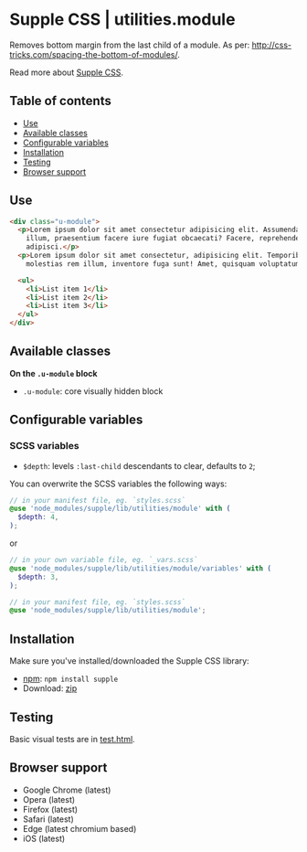 # Supple CSS | utilities.module

Removes bottom margin from the last child of a module. As per: http://css-tricks.com/spacing-the-bottom-of-modules/.

Read more about [Supple CSS](https://github.com/supple-css/supple).

## Table of contents

* [Use](#use)
* [Available classes](#available-classes)
* [Configurable variables](#configurable-variables)
* [Installation](#installation)
* [Testing](#testing)
* [Browser support](#browser-support)

## Use

```html
<div class="u-module">
  <p>Lorem ipsum dolor sit amet consectetur adipisicing elit. Assumenda temporibus numquam repellendus repellat eaque
    illum, praesentium facere iure fugiat obcaecati? Facere, reprehenderit recusandae quae ea numquam id ut doloribus
    adipisci.</p>
  <p>Lorem ipsum dolor sit amet consectetur, adipisicing elit. Temporibus asperiores minima porro nemo, perferendis magni
    molestias rem illum, inventore fuga sunt! Amet, quisquam voluptatum hic modi doloribus rerum eveniet sint?</p>

  <ul>
    <li>List item 1</li>
    <li>List item 2</li>
    <li>List item 3</li>
  </ul>
</div>
```

## Available classes

**On the `.u-module` block**

* `.u-module`: core visually hidden block

## Configurable variables

### SCSS variables

* `$depth`: levels `:last-child` descendants to clear, defaults to `2`;

You can overwrite the SCSS variables the following ways:

```scss
// in your manifest file, eg. `styles.scss`
@use 'node_modules/supple/lib/utilities/module' with (
  $depth: 4,
);
```
or
```scss
// in your own variable file, eg. `_vars.scss`
@use 'node_modules/supple/lib/utilities/module/variables' with (
  $depth: 3,
);

// in your manifest file, eg. `styles.scss`
@use 'node_modules/supple/lib/utilities/module';
```


## Installation
Make sure you've installed/downloaded the Supple CSS library:

* [npm](https://www.npmjs.com/package/supple): `npm install supple`
* Download: [zip](https://github.com/supple-css/supple/releases/latest)


## Testing
Basic visual tests are in [test.html](./test.html).


## Browser support

* Google Chrome (latest)
* Opera (latest)
* Firefox (latest)
* Safari (latest)
* Edge (latest chromium based)
* iOS (latest)
